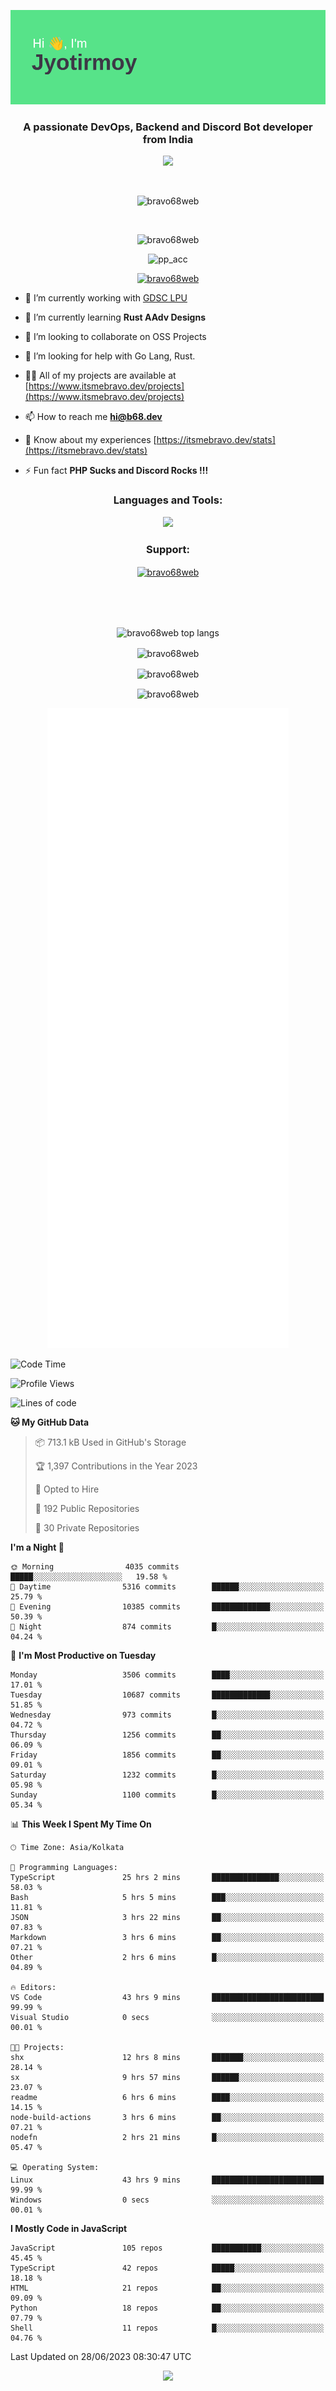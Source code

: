 <p align="center"><img src="header.png"></p>
<h3 align="center">A passionate DevOps, Backend and Discord Bot developer from India</h3>

<p align="center"><a href="https://discord.com/users/457039372009865226"><img src="https://lanyard-profile-readme.vercel.app/api/457039372009865226"></a></p>
                           
<br>
<p align="center"> <img src="https://komarev.com/ghpvc/?username=bravo68web&label=Profile%20views&color=0e75b6&style=flat" alt="bravo68web" /> </p>
<br>


<p align="center"><img src="https://github-profile-trophy.vercel.app/?username=bravo68web&theme=discord&column=3&row=2" alt="bravo68web" /> </p>
<p align="center"><img src="https://osu-embed.b68dev.xyz/pp_acc" alt="pp_acc" /> </p>

<p align="center"> <a href="https://twitter.com/bravo68web" target="blank"><img src="https://img.shields.io/twitter/follow/bravo68web?logo=twitter&style=for-the-badge" alt="bravo68web" /></a> </p>

- 🔭 I’m currently working with [GDSC LPU](https://gdsclpu.live/)

- 🌱 I’m currently learning **Rust AAdv Designs**

- 👯 I’m looking to collaborate on OSS Projects

- 🤝 I’m looking for help with Go Lang, Rust.

- 👨‍💻 All of my projects are available at [https://www.itsmebravo.dev/projects](https://www.itsmebravo.dev/projects)

<!-- - 💬 Ask me about **DF Techs** -->

- 📫 How to reach me **hi@b68.dev**

- 📄 Know about my experiences [https://itsmebravo.dev/stats](https://itsmebravo.dev/stats)

- ⚡ Fun fact **PHP Sucks and Discord Rocks !!!**

<h3 align="center">Languages and Tools:</h3>
<p align="center"> 
<img src="https://skillicons.dev/icons?i=aws,bash,c,cs,cpp,cloudflare,css,dart,devto,discord,bots,docker,electron,ember,emotion,express,fastapi,figma,firebase,flask,gcp,git,github,githubactions,go,gitlab,graphql,heroku,html,ai,ipfs,js,jest,linux,md,mastodon,mongodb,neovim,netlify,nextjs,nginx,nodejs,postgres,postman,powershell,py,react,redis,regex,replit,rocket,rust,sqlite,mysql,stackoverflow,styledcomponents,supabase,sentry,solidity,svg,tailwind,tauri,twitter,ts,unity,v,vercel,vim,vite,wasm,webpack,workers&perline=8&theme=dark" />
</p>

<h3 align="center">Support:</h3>
<p align="center"><a href="https://www.buymeacoffee.com/bravo68web"> <img align="center" src="https://cdn.buymeacoffee.com/buttons/v2/default-yellow.png" height="50" width="210" alt="bravo68web" /></a></p><br><br>
<br>

<p align="center"> <img align="center" src="https://github-readme-stats-sync.vercel.app/api/top-langs?username=bravo68web&count_private=true&show_icons=true&theme=radical&border_radius=10&&langs_count=10&layout=compact" alt="bravo68web top langs" /></p>

<p align="center"> <img align="center" src="https://github-readme-stats-sync.vercel.app/api?username=bravo68web&count_private=true&show_icons=true&theme=radical&border_radius=10" alt="bravo68web" /></p>

<p align="center"> <img align="center" src="https://github-readme-streak-stats.herokuapp.com?user=bravo68web&theme=dracula&hide_border=true" alt="bravo68web" /></p>

<p align="center"> <img align="center" src="https://github-readme-stats-sync.vercel.app/api/wakatime?username=bravo68web&count_private=true&show_icons=true&theme=aura_dark&border_radius=10&&langs_count=10&layout=compact&range=last_7_days" alt="bravo68web" /></p>

<p align="center"><img src="https://raw.githubusercontent.com/BRAVO68WEB/BRAVO68WEB/master/github-metrics.svg"></p>

<!--START_SECTION:waka-->
![Code Time](http://img.shields.io/badge/Code%20Time-4%2C995%20hrs%2012%20mins-blue)

![Profile Views](http://img.shields.io/badge/Profile%20Views-18-blue)

![Lines of code](https://img.shields.io/badge/From%20Hello%20World%20I%27ve%20Written-61.1%20million%20lines%20of%20code-blue)

**🐱 My GitHub Data** 

> 📦 713.1 kB Used in GitHub's Storage 
 > 
> 🏆 1,397 Contributions in the Year 2023
 > 
> 💼 Opted to Hire
 > 
> 📜 192 Public Repositories 
 > 
> 🔑 30 Private Repositories 
 > 
**I'm a Night 🦉** 

```text
🌞 Morning                4035 commits        █████░░░░░░░░░░░░░░░░░░░░   19.58 % 
🌆 Daytime                5316 commits        ██████░░░░░░░░░░░░░░░░░░░   25.79 % 
🌃 Evening                10385 commits       █████████████░░░░░░░░░░░░   50.39 % 
🌙 Night                  874 commits         █░░░░░░░░░░░░░░░░░░░░░░░░   04.24 % 
```
📅 **I'm Most Productive on Tuesday** 

```text
Monday                   3506 commits        ████░░░░░░░░░░░░░░░░░░░░░   17.01 % 
Tuesday                  10687 commits       █████████████░░░░░░░░░░░░   51.85 % 
Wednesday                973 commits         █░░░░░░░░░░░░░░░░░░░░░░░░   04.72 % 
Thursday                 1256 commits        ██░░░░░░░░░░░░░░░░░░░░░░░   06.09 % 
Friday                   1856 commits        ██░░░░░░░░░░░░░░░░░░░░░░░   09.01 % 
Saturday                 1232 commits        █░░░░░░░░░░░░░░░░░░░░░░░░   05.98 % 
Sunday                   1100 commits        █░░░░░░░░░░░░░░░░░░░░░░░░   05.34 % 
```


📊 **This Week I Spent My Time On** 

```text
🕑︎ Time Zone: Asia/Kolkata

💬 Programming Languages: 
TypeScript               25 hrs 2 mins       ███████████████░░░░░░░░░░   58.03 % 
Bash                     5 hrs 5 mins        ███░░░░░░░░░░░░░░░░░░░░░░   11.81 % 
JSON                     3 hrs 22 mins       ██░░░░░░░░░░░░░░░░░░░░░░░   07.83 % 
Markdown                 3 hrs 6 mins        ██░░░░░░░░░░░░░░░░░░░░░░░   07.21 % 
Other                    2 hrs 6 mins        █░░░░░░░░░░░░░░░░░░░░░░░░   04.89 % 

🔥 Editors: 
VS Code                  43 hrs 9 mins       █████████████████████████   99.99 % 
Visual Studio            0 secs              ░░░░░░░░░░░░░░░░░░░░░░░░░   00.01 % 

🐱‍💻 Projects: 
shx                      12 hrs 8 mins       ███████░░░░░░░░░░░░░░░░░░   28.14 % 
sx                       9 hrs 57 mins       ██████░░░░░░░░░░░░░░░░░░░   23.07 % 
readme                   6 hrs 6 mins        ████░░░░░░░░░░░░░░░░░░░░░   14.15 % 
node-build-actions       3 hrs 6 mins        ██░░░░░░░░░░░░░░░░░░░░░░░   07.21 % 
nodefn                   2 hrs 21 mins       █░░░░░░░░░░░░░░░░░░░░░░░░   05.47 % 

💻 Operating System: 
Linux                    43 hrs 9 mins       █████████████████████████   99.99 % 
Windows                  0 secs              ░░░░░░░░░░░░░░░░░░░░░░░░░   00.01 % 
```

**I Mostly Code in JavaScript** 

```text
JavaScript               105 repos           ███████████░░░░░░░░░░░░░░   45.45 % 
TypeScript               42 repos            █████░░░░░░░░░░░░░░░░░░░░   18.18 % 
HTML                     21 repos            ██░░░░░░░░░░░░░░░░░░░░░░░   09.09 % 
Python                   18 repos            ██░░░░░░░░░░░░░░░░░░░░░░░   07.79 % 
Shell                    11 repos            █░░░░░░░░░░░░░░░░░░░░░░░░   04.76 % 
```




 Last Updated on 28/06/2023 08:30:47 UTC
<!--END_SECTION:waka-->

<p align="center"><img src="https://bravo68web.me/images/header_.png"></p>

